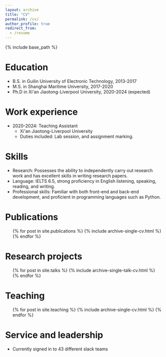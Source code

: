 ```yaml
---
layout: archive
title: "CV"
permalink: /cv/
author_profile: true
redirect_from:
  - /resume
---
```


{% include base_path %}

Education
======
* B.S. in Guilin University of Electronic Technology, 2013-2017
* M.S. in Shanghai Maritime University, 2017-2020
* Ph.D in Xi'an Jiaotong-Liverpool University, 2020-2024 (expected)

Work experience
======
* 2020-2024: Teaching Assistant
  * Xi'an Jiaotong-Liverpool University
  * Duties included: Lab session, and assignment marking.

  
Skills
======
* Research: Possesses the ability to independently carry out research work and has excellent skills in writing research papers.
* Language: IELTS 6.5, strong proficiency in English listening, speaking, reading, and writing.
* Professional skills: Familiar with both front-end and back-end development, and proficient in programming languages such as Python.

Publications
======
  <ul>{% for post in site.publications %}
    {% include archive-single-cv.html %}
  {% endfor %}</ul>
  
Research projects
======
  <ul>{% for post in site.talks %}
    {% include archive-single-talk-cv.html %}
  {% endfor %}</ul>
  
Teaching
======
  <ul>{% for post in site.teaching %}
    {% include archive-single-cv.html %}
  {% endfor %}</ul>
  
Service and leadership
======
* Currently signed in to 43 different slack teams
